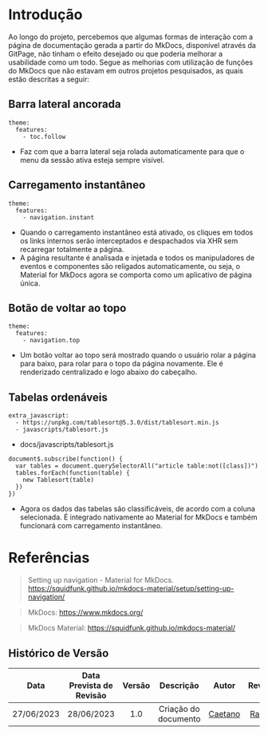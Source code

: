 # Introdução
Ao longo do projeto, percebemos que algumas formas de interação com a página de documentação gerada a partir do MkDocs, disponível através da GitPage, não tinham o efeito desejado ou que poderia melhorar a usabilidade como um todo. Segue as melhorias com utilização de funções do MkDocs que não estavam em outros projetos pesquisados, as quais estão descritas a seguir:

## Barra lateral ancorada

```
theme:
  features:
    - toc.follow
``` 

- Faz com que a barra lateral seja rolada automaticamente para que o menu da sessão ativa esteja sempre visível.

## Carregamento instantâneo

```
theme:
  features:
    - navigation.instant
```

- Quando o carregamento instantâneo está ativado, os cliques em todos os links internos serão interceptados e despachados via XHR sem recarregar totalmente a página.
- A página resultante é analisada e injetada e todos os manipuladores de eventos e componentes são religados automaticamente, ou seja, o Material for MkDocs agora se comporta como um aplicativo de página única.


## Botão de voltar ao topo

```
theme:
  features:
    - navigation.top
```

- Um botão voltar ao topo será mostrado quando o usuário rolar a página para baixo, para rolar para o topo da página novamente. Ele é renderizado centralizado e logo abaixo do cabeçalho.

## Tabelas ordenáveis

```
extra_javascript:
  - https://unpkg.com/tablesort@5.3.0/dist/tablesort.min.js
  - javascripts/tablesort.js
```

- docs/javascripts/tablesort.js

```
document$.subscribe(function() {
  var tables = document.querySelectorAll("article table:not([class])")
  tables.forEach(function(table) {
    new Tablesort(table)
  })
})
```

- Agora os dados das tabelas são classificáveis, de acordo com a coluna selecionada. É integrado nativamente ao Material for MkDocs e também funcionará com carregamento instantâneo.

# Referências

> Setting up navigation - Material for MkDocs. https://squidfunk.github.io/mkdocs-material/setup/setting-up-navigation/

> MkDocs: <a>https://www.mkdocs.org/</a>

> MkDocs Material: <a>https://squidfunk.github.io/mkdocs-material/</a>


## Histórico de Versão
| Data | Data Prevista de Revisão | Versão | Descrição | Autor | Revisor |
| :-: | :-: | :-: | :-: | :-: | :-: |
| 27/06/2023 | 28/06/2023 | 1.0 | Criação do documento | [Caetano](https://github.com/caeslucio) | [Raquel](https://github.com/raqueleucaria) |